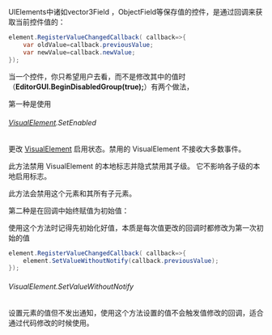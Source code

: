 UIElements中诸如vector3Field ，ObjectField等保存值的控件，是通过回调来获取当前控件值的：

```c#
element.RegisterValueChangedCallback( callback=>{
	var oldValue=callback.previousValue;
	var newValue=callback.newValue;
});
```

当一个控件，你只希望用户去看，而不是修改其中的值时（**EditorGUI.BeginDisabledGroup(true);**）有两个做法，

第一种是使用

###### [VisualElement](https://docs.unity3d.com/cn/2020.2/ScriptReference/UIElements.VisualElement.html).SetEnabled

更改 [VisualElement](https://docs.unity3d.com/cn/2020.2/ScriptReference/UIElements.VisualElement.html) 启用状态。禁用的 VisualElement 不接收大多数事件。

此方法禁用 VisualElement 的本地标志并隐式禁用其子级。 它不影响各子级的本地启用标志。

此方法会禁用这个元素和其所有子元素。



第二种是在回调中始终赋值为初始值：

使用这个方法时记得先初始化好值，本质是每次值更改的回调时都修改为第一次初始的值

```c#
element.RegisterValueChangedCallback( callback=>{
	element.SetValueWithoutNotify(callback.previousValue);
});
```



###### VisualElement.SetValueWithoutNotify

设置元素的值但不发出通知，使用这个方法设置的值不会触发值修改的回调，适合通过代码修改的时候使用。